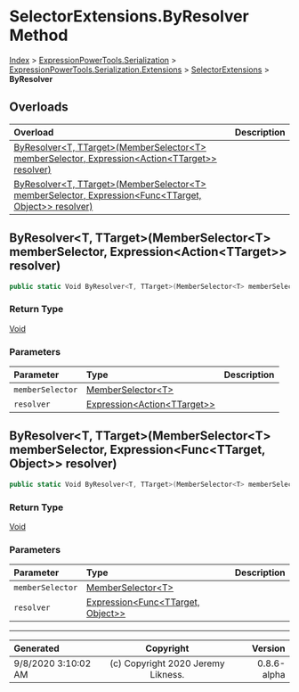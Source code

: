 ﻿# SelectorExtensions.ByResolver Method

[Index](../index.md) > [ExpressionPowerTools.Serialization](ExpressionPowerTools.Serialization.a.md) > [ExpressionPowerTools.Serialization.Extensions](ExpressionPowerTools.Serialization.Extensions.n.md) > [SelectorExtensions](ExpressionPowerTools.Serialization.Extensions.SelectorExtensions.cs.md) > **ByResolver**



## Overloads

| Overload | Description |
| :-- | :-- |
| [ByResolver&lt;T, TTarget>(MemberSelector&lt;T> memberSelector, Expression&lt;Action&lt;TTarget>> resolver)](#byresolvert-ttargetmemberselectort-memberselector-expressionactionttarget-resolver) |  |
| [ByResolver&lt;T, TTarget>(MemberSelector&lt;T> memberSelector, Expression&lt;Func&lt;TTarget, Object>> resolver)](#byresolvert-ttargetmemberselectort-memberselector-expressionfuncttarget-object-resolver) |  |
## ByResolver&lt;T, TTarget>(MemberSelector&lt;T> memberSelector, Expression&lt;Action&lt;TTarget>> resolver)



```csharp
public static Void ByResolver<T, TTarget>(MemberSelector<T> memberSelector, Expression<Action<TTarget>> resolver)
```

### Return Type

 [Void](https://docs.microsoft.com/dotnet/api/system.void) 

### Parameters

| Parameter | Type | Description |
| :-- | :-- | :-- |
| `memberSelector` | [MemberSelector&lt;T>](ExpressionPowerTools.Serialization.Rules.MemberSelector`1.cs.md) |  |
| `resolver` | [Expression&lt;Action&lt;TTarget>>](https://docs.microsoft.com/dotnet/api/system.linq.expressions.expression-1) |  |


## ByResolver&lt;T, TTarget>(MemberSelector&lt;T> memberSelector, Expression&lt;Func&lt;TTarget, Object>> resolver)



```csharp
public static Void ByResolver<T, TTarget>(MemberSelector<T> memberSelector, Expression<Func<TTarget, Object>> resolver)
```

### Return Type

 [Void](https://docs.microsoft.com/dotnet/api/system.void) 

### Parameters

| Parameter | Type | Description |
| :-- | :-- | :-- |
| `memberSelector` | [MemberSelector&lt;T>](ExpressionPowerTools.Serialization.Rules.MemberSelector`1.cs.md) |  |
| `resolver` | [Expression&lt;Func&lt;TTarget, Object>>](https://docs.microsoft.com/dotnet/api/system.linq.expressions.expression-1) |  |



---

| Generated | Copyright | Version |
| :-- | :-: | --: |
| 9/8/2020 3:10:02 AM | (c) Copyright 2020 Jeremy Likness. | 0.8.6-alpha |
